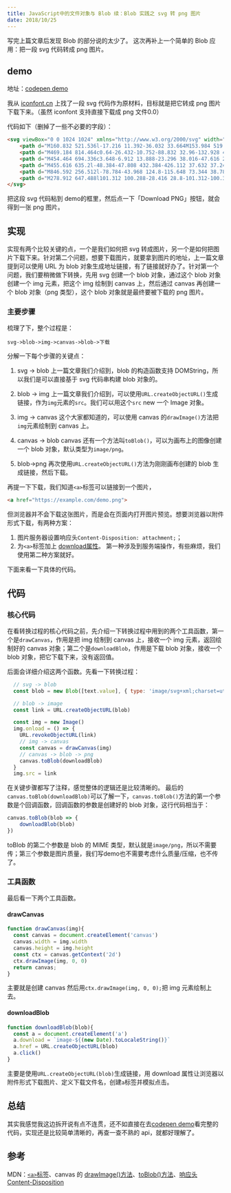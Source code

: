 ```yaml
---
title: JavaScript中的文件对象与 Blob 续：Blob 实践之 svg 转 png 图片
date: 2018/10/25
---
```


写完上篇文章后发现 Blob 的部分说的太少了。
这次再补上一个简单的 Blob 应用：把一段 svg 代码转成 png 图片。

<!--more-->

## demo
地址：[codepen demo]

我从 [iconfont.cn] 上找了一段 svg 代码作为原材料，目标就是把它转成 png 图片下载下来。（虽然 iconfont 支持直接下载成 png 文件0.0）

代码如下（删掉了一些不必要的字段）：
```html
<svg viewBox="0 0 1024 1024" xmlns="http://www.w3.org/2000/svg" width="128" height="128">
    <path d="M160.832 521.536l-17.216 11.392-36.032 33.664M153.984 519.744l-25.792 21.76c-10.88 9.344-27.456 23.296-27.456 23.296" fill="#D94437" p-id="3360"></path>
    <path d="M469.184 814.464c0.64-26.432-10.752-88.832 32.96-132.928 44.992-45.504 137.024-58.624 143.04-63.68 16.256-14.784 22.848-33.728 27.584-53.12-45.504 15.04-110.528-34.176-148.48-114.24-23.936-50.56-10.304-123.264-2.56-160.576-26.88-6.848-53.248-4.608-80.064 17.984-21.696 18.368-40.64 78.272-86.208 124.224-64 64.64-153.92 65.664-190.336 86.464-13.696 6.272-31.04 18.88-47.808 35.776a229.76 229.76 0 0 0-24 28.672 171.2 171.2 0 0 0 15.488 225.856l69.312 68.608a171.52 171.52 0 0 0 220.096 17.728c9.984-6.016 21.888-14.976 33.856-26.176 24.32-22.72 40.064-46.208 37.12-54.592z" fill="#D94437" p-id="3361"></path>
    <path d="M454.464 694.336c3.648-6.912 13.888-23.296 38.016-47.616 21.056-21.44 79.168-36.352 81.984-38.72 7.744-6.976 5.632-17.728 7.808-26.944-21.504 7.104-75.648-43.264-93.568-81.024-11.264-23.808-16.704-37.952-12.992-55.552-12.608-3.2-12.416 1.024-25.024 11.712-10.24 8.64-19.136 36.864-40.64 58.56-31.04 31.36-79.616 37.76-89.152 43.968l-26.24 16.448c-32.512 32.32-32.512 85.824-0.832 117.12l32.64 32.384a80.832 80.832 0 0 0 114.176-0.64l13.824-29.696z" fill="#FBE9EB" p-id="3362"></path>
    <path d="M455.616 635.2l-48.384-47.808 432.384-426.112 37.632 37.248z" fill="#5B4037" p-id="3363"></path>
    <path d="M846.592 256.512l-78.784-43.968 124.8-115.648 73.344 38.784z" fill="#5A4035" p-id="3364"></path>
    <path d="M278.912 647.488l101.312 100.288-28.416 28.8-101.312-100.352zM332.992 592.832l101.312 100.224-30.848 31.168L302.08 624z" fill="#4B5359" p-id="3365"></path>
</svg>
```

把这段 svg 代码粘到 demo的框里，然后点一下「Download PNG」按钮，就会得到一张 png 图片。

## 实现
实现有两个比较关键的点，一个是我们如何把 svg 转成图片，另一个是如何把图片下载下来。针对第二个问题，想要下载图片，就要拿到图片的地址，上一篇文章提到可以使用 URL 为 blob 对象生成地址链接，有了链接就好办了。针对第一个问题，我们要稍微做下转换，先用 svg 创建一个 blob 对象，通过这个 blob 对象创建一个 img 元素，把这个 img 绘制到 canvas 上，然后通过 canvas 再创建一个 blob 对象（png 类型），这个 blob 对象就是最终要被下载的 png 图片。

### 主要步骤
梳理了下，整个过程是：

```
svg->blob->img->canvas->blob->下载

```

分解一下每个步骤的关键点：
1. svg -> blob
上一篇文章我们介绍到，blob 的构造函数支持 DOMString，所以我们是可以直接基于 svg 代码串构建 blob 对象的。

2. blob -> img
上一篇文章我们介绍到，可以使用`URL.createObjectURL()`生成链接，作为`img`元素的`src`。我们可以用这个`src` new 一个 Image 对象。

3. img -> canvas
这个大家都知道的，可以使用 canvas 的`drawImage()`方法把`img`元素绘制到 canvas 上。

4. canvas -> blob
canvas 还有一个方法叫`toBlob()`，可以为画布上的图像创建一个 blob 对象，默认类型为`image/png`。

5. blob->png
再次使用`URL.createObjectURL()`方法为刚刚画布创建的 blob 生成链接，然后下载。

再提一下下载，我们知道`<a>`标签可以链接到一个图片，
```html
<a href="https://example.com/demo.png">
```
但浏览器并不会下载这张图片，而是会在页面内打开图片预览。想要浏览器以附件形式下载，有两种方案：
1. 图片服务器设置响应头`Content-Disposition: attachment;`；
2. 为`<a>`标签加上 [download属性]。
第一种涉及到服务端操作，有些麻烦，我们使用第二种方案就好。


下面来看一下具体的代码。

## 代码

### 核心代码
在看转换过程的核心代码之前，先介绍一下转换过程中用到的两个工具函数，第一个是`drawCanvas`，作用是把 img 绘制到 canvas 上，接收一个 img 元素，返回绘制好的 canvas 对象；第二个是`downloadBlob`，作用是下载 blob 对象，接收一个 blob 对象，把它下载下来，没有返回值。

后面会详细介绍这两个函数。先看一下转换过程：

```js
  // svg -> blob
  const blob = new Blob([text.value], { type: 'image/svg+xml;charset=utf-8' })

  // blob -> image
  const link = URL.createObjectURL(blob)

  const img = new Image()
  img.onload = () => {
    URL.revokeObjectURL(link)
    // img -> canvas
    const canvas = drawCanvas(img)
    // canvas -> blob -> png
    canvas.toBlob(downloadBlob)
  }
  img.src = link
```

在关键步骤都写了注释，感觉整体的逻辑还是比较清晰的。
最后的`canvas.toBlob(downloadBlob)`可以了解一下，`canvas.toBlob()`方法的第一个参数是个回调函数，回调函数的参数是创建好的 blob 对象，这行代码相当于：

```js
canvas.toBlob(blob => {
    downloadBlob(blob)
})
```

toBlob 的第二个参数是 blob 的 MIME 类型，默认就是`image/png`，所以不需要传；第三个参数是图片质量，我们写demo也不需要考虑什么质量/压缩，也不传了。

### 工具函数
最后看一下两个工具函数。

#### drawCanvas
```js
function drawCanvas(img){
  const canvas = document.createElement('canvas')
  canvas.width = img.width
  canvas.height = img.height
  const ctx = canvas.getContext('2d')
  ctx.drawImage(img, 0, 0)
  return canvas;
}
```

主要就是创建 canvas 然后用`ctx.drawImage(img, 0, 0);`把 img 元素绘制上去。

#### downloadBlob
```js
function downloadBlob(blob){
  const a = document.createElement('a')
  a.download = `image-${(new Date).toLocaleString()}`
  a.href = URL.createObjectURL(blob)
  a.click()
}
```

主要是使用`URL.createObjectURL(blob)`生成链接，用 download 属性让浏览器以附件形式下载图片、定义下载文件名，创建`a`标签并模拟点击。

## 总结
其实我感觉我这边拆开说有点不连贯，还不如直接在去[codepen demo]看完整的代码，实现还是比较简单清晰的，再查一查不熟的 api，就都好理解了。

## 参考
MDN：[`<a>`标签]、canvas 的 [drawImage()方法]、[toBlob()方法]、[响应头 Content-Disposition]

[`<a>`标签]: https://developer.mozilla.org/en-US/docs/Web/HTML/Element/a
[drawImage()方法]: https://developer.mozilla.org/en-US/docs/Web/API/CanvasRenderingContext2D/drawImage
[toBlob()方法]: https://developer.mozilla.org/zh-CN/docs/Web/API/HTMLCanvasElement/toBlob
[响应头 Content-Disposition]: https://developer.mozilla.org/en-US/docs/Web/HTTP/Headers/Content-Disposition

[iconfont.cn]: http://iconfont.cn/
[download属性]: https://developer.mozilla.org/zh-CN/docs/Web/HTML/Element/a
[codepen demo]: https://codepen.io/JeremyFan/pen/YJYKNe?editors=1010
